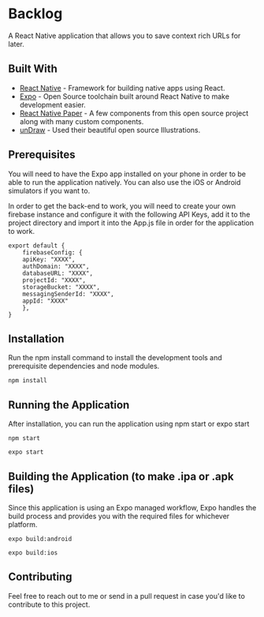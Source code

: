 # Backlog
A React Native application that allows you to save context rich URLs for later.




## Built With

* [React Native](https://facebook.github.io/react-native/) - Framework for building native apps using React.
* [Expo](https://expo.io/) - Open Source toolchain built around React Native to make development easier.
* [React Native Paper](https://reactnativepaper.com) - A few components from this open source project along with many custom components. 
* [unDraw](https://undraw.co/) - Used their beautiful open source Illustrations.

## Prerequisites

You will need to have the Expo app installed on your phone in order to be able to run the application natively.
You can also use the iOS or Android simulators if you want to. 

In order to get the back-end to work, you will need to create your own firebase instance and configure it with the following API Keys,
add it to the project directory and import it into the App.js file in order for the application to work.

```
export default {
    firebaseConfig: { 
    apiKey: "XXXX",
    authDomain: "XXXX",
    databaseURL: "XXXX",
    projectId: "XXXX",
    storageBucket: "XXXX",
    messagingSenderId: "XXXX",
    appId: "XXXX"
    },
}
```
## Installation

Run the npm install command to install the development tools and prerequisite dependencies and node modules.

```
npm install
```

## Running the Application

After installation, you can run the application using npm start or expo start
```
npm start
```
```
expo start
```

## Building the Application (to make .ipa or .apk files)
Since this application is using an Expo managed workflow, 
Expo handles the build process and provides you with the required files for whichever platform.

```
expo build:android
```
```
expo build:ios
```

## Contributing

Feel free to reach out to me or send in a pull request in case you'd like to contribute to this project.

